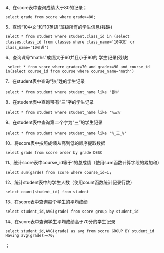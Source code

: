 4、在score表中查询成绩大于80的记录；	

```select grade from score where grade>=80;```

5、查询“10中文”和“10英语”班级所有的学生信息(残缺)

```select * from student where student.class_id in (select classes.class_id from classes where class_name='10中文' or class_name='10英语')```

6、查询课号“maths”成绩大于60并且小于90的	学生记录(残缺)

```  select * from score where grade>=70 and grade<=90 and course_id in(select course_id from course where course_name='math')  ```

7、在student表中查询“张”姓的学生记录

```select * from student where student_name like '张%'```

8、在student表中查询带有“三”字的学生记录

```select * from student where student_name like '%三%'```

9、在student表中查询第二个字为“三”的学生记录

```select * from student where student_name like '%_三_%'```

10、将score表中按照成绩从高到低的顺序提取数据

```select grade from score order by grade DESC```

11、统计score表中course_id等于1的总成绩（使用sum函数计算字段的累加和）

```select sum(garde) from score where course_id=1;```

12、统计student表中的学生人数（使用count函数统计记录行数）

```select count(student_id) from student```

13、在score表中查询每个学生的平均成绩

```select student_id,AVG(grade) from score group by student_id ``` 

14、在score表中查询学生平均成绩高于70分的学生记录

```select student_id,AVG(grade) as avg from score GROUP BY student_id Having avg(grade)>=70;```








；





